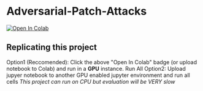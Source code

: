 # Adversarial-Patch-Attacks

[![Open In Colab](https://colab.research.google.com/assets/colab-badge.svg)](https://colab.research.google.com/drive/1m3j0Bh1ZOKLqn7a1qthpn28Wf8TQdjLI?usp=sharing)

## Replicating this project

Option1 (Reccomended): Click the above "Open In Colab" badge (or upload notebook to Colab) and run in a **GPU** instance. Run All
Option2: Upload jupyer notebook to another GPU enabled jupyter environment and run all cells
*This project can run on CPU but evaluation will be VERY slow*
